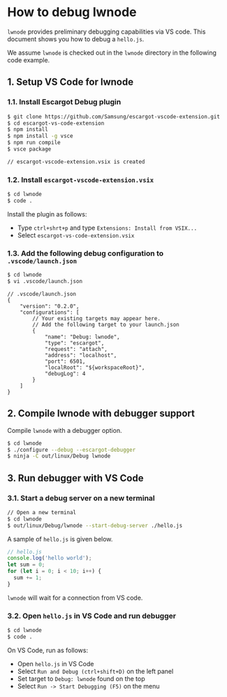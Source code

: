 # How to debug lwnode

`lwnode` provides preliminary debugging capabilities via VS code. This document shows you how to debug a `hello.js`.

We assume `lwnode` is checked out in the `lwnode` directory in the following code example.

## 1. Setup VS Code for lwnode

### 1.1. Install Escargot Debug plugin

```sh
$ git clone https://github.com/Samsung/escargot-vscode-extension.git
$ cd escargot-vs-code-extension
$ npm install
$ npm install -g vsce
$ npm run compile
$ vsce package

// escargot-vscode-extension.vsix is created
```

### 1.2. Install `escargot-vscode-extension.vsix`
```sh
$ cd lwnode
$ code .
```
Install the plugin as follows:
* Type `ctrl+shrt+p` and type `Extensions: Install from VSIX...`
* Select `escargot-vs-code-extension.vsix`


### 1.3. Add the following debug configuration to `.vscode/launch.json`

```sh
$ cd lwnode
$ vi .vscode/launch.json
```
```
// .vscode/launch.json
{
    "version": "0.2.0",
    "configurations": [
        // Your existing targets may appear here.
        // Add the following target to your launch.json
        {
            "name": "Debug: lwnode",
            "type": "escargot",
            "request": "attach",
            "address": "localhost",
            "port": 6501,
            "localRoot": "${workspaceRoot}",
            "debugLog": 4
        }
    ]
}
```

## 2. Compile lwnode with debugger support
Compile `lwnode` with a debugger option.
```sh
$ cd lwnode
$ ./configure --debug --escargot-debugger
$ ninja -C out/linux/Debug lwnode
```

## 3. Run debugger with VS Code

### 3.1. Start a debug server on a new terminal

```sh
// Open a new terminal
$ cd lwnode
$ out/linux/Debug/lwnode --start-debug-server ./hello.js
```
A sample of `hello.js` is given below.
```js
// hello.js
console.log('hello world');
let sum = 0;
for (let i = 0; i < 10; i++) {
  sum += 1;
}
```

`lwnode` will wait for a connection from VS code.

### 3.2. Open `hello.js` in VS Code and run debugger
```sh
$ cd lwnode
$ code .
```
On VS Code, run as follows:
* Open `hello.js` in VS Code
* Select `Run and Debug (ctrl+shift+D)` on the left panel
* Set target to `Debug: lwnode` found on the top
* Select `Run -> Start Debugging (F5)` on the menu
